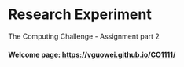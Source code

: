 # Research Experiment

The Computing Challenge - Assignment part 2
#### Welcome page: https://vguowei.github.io/CO1111/
